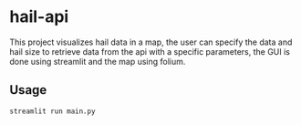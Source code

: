 # hail-api

This project visualizes hail data in a map, the user can specify the data and hail size to retrieve data from the api with a specific parameters, the GUI is done using streamlit and the map using folium.


## Usage

```streamlit run main.py```
